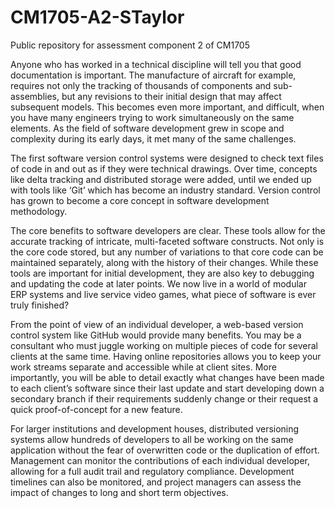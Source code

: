 # CM1705-A2-STaylor
Public repository for assessment component 2 of CM1705

Anyone who has worked in a technical discipline will tell you that good documentation is important. The manufacture of aircraft for example, requires not only the tracking of thousands of components and sub-assemblies, but any revisions to their initial design that may affect subsequent models. This becomes even more important, and difficult, when you have many engineers trying to work simultaneously on the same elements. As the field of software development grew in scope and complexity during its early days, it met many of the same challenges.

The first software version control systems were designed to check text files of code in and out as if they were technical drawings. Over time, concepts like delta tracking and distributed storage were added, until we ended up with tools like ‘Git’ which has become an industry standard. Version control has grown to become a core concept in software development methodology.

The core benefits to software developers are clear. These tools allow for the accurate tracking of intricate, multi-faceted software constructs. Not only is the core code stored, but any number of variations to that core code can be maintained separately, along with the history of their changes. While these tools are important for initial development, they are also key to debugging and updating the code at later points. We now live in a world of modular ERP systems and live service video games, what piece of software is ever truly finished?

From the point of view of an individual developer, a web-based version control system like GitHub would provide many benefits. You may be a consultant who must juggle working on multiple pieces of code for several clients at the same time. Having online repositories allows you to keep your work streams separate and accessible while at client sites. More importantly, you will be able to detail exactly what changes have been made to each client’s software since their last update and start developing down a secondary branch if their requirements suddenly change or their request a quick proof-of-concept for a new feature.

For larger institutions and development houses, distributed versioning systems allow hundreds of developers to all be working on the same application without the fear of overwritten code or the duplication of effort. Management can monitor the contributions of each individual developer, allowing for a full audit trail and regulatory compliance. Development timelines can also be monitored, and project managers can assess the impact of changes to long and short term objectives.


